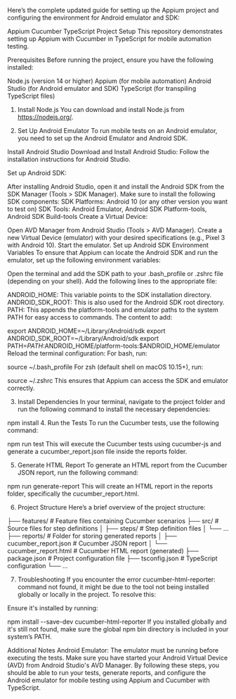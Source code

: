 Here’s the complete updated guide for setting up the Appium project and configuring the environment for Android emulator and SDK:

Appium Cucumber TypeScript Project Setup
This repository demonstrates setting up Appium with Cucumber in TypeScript for mobile automation testing.

Prerequisites
Before running the project, ensure you have the following installed:

Node.js (version 14 or higher)
Appium (for mobile automation)
Android Studio (for Android emulator and SDK)
TypeScript (for transpiling TypeScript files)
1. Install Node.js
You can download and install Node.js from https://nodejs.org/.

2. Set Up Android Emulator
To run mobile tests on an Android emulator, you need to set up the Android Emulator and Android SDK.

Install Android Studio
Download and Install Android Studio: Follow the installation instructions for Android Studio.

Set up Android SDK:

After installing Android Studio, open it and install the Android SDK from the SDK Manager (Tools > SDK Manager).
Make sure to install the following SDK components:
SDK Platforms: Android 10 (or any other version you want to test on)
SDK Tools: Android Emulator, Android SDK Platform-tools, Android SDK Build-tools
Create a Virtual Device:

Open AVD Manager from Android Studio (Tools > AVD Manager).
Create a new Virtual Device (emulator) with your desired specifications (e.g., Pixel 3 with Android 10).
Start the emulator.
Set up Android SDK Environment Variables
To ensure that Appium can locate the Android SDK and run the emulator, set up the following environment variables:

Open the terminal and add the SDK path to your .bash_profile or .zshrc file (depending on your shell).
Add the following lines to the appropriate file:

ANDROID_HOME: This variable points to the SDK installation directory.
ANDROID_SDK_ROOT: This is also used for the Android SDK root directory.
PATH: This appends the platform-tools and emulator paths to the system PATH for easy access to commands.
The content to add:

export ANDROID_HOME=~/Library/Android/sdk
export ANDROID_SDK_ROOT=~/Library/Android/sdk
export PATH=$PATH:$ANDROID_HOME/platform-tools:$ANDROID_HOME/emulator
Reload the terminal configuration:
For bash, run:

source ~/.bash_profile
For zsh (default shell on macOS 10.15+), run:

source ~/.zshrc
This ensures that Appium can access the SDK and emulator correctly.

3. Install Dependencies
In your terminal, navigate to the project folder and run the following command to install the necessary dependencies:

npm install
4. Run the Tests
To run the Cucumber tests, use the following command:

npm run test
This will execute the Cucumber tests using cucumber-js and generate a cucumber_report.json file inside the reports folder.

5. Generate HTML Report
To generate an HTML report from the Cucumber JSON report, run the following command:

npm run generate-report
This will create an HTML report in the reports folder, specifically the cucumber_report.html.

6. Project Structure
Here’s a brief overview of the project structure:

├── features/               # Feature files containing Cucumber scenarios
├── src/                    # Source files for step definitions
│   ├── steps/              # Step definition files
│   └── ...
├── reports/                # Folder for storing generated reports
│   ├── cucumber_report.json # Cucumber JSON report
│   └── cucumber_report.html # Cucumber HTML report (generated)
├── package.json            # Project configuration file
├── tsconfig.json           # TypeScript configuration
└── ...

7. Troubleshooting
If you encounter the error cucumber-html-reporter: command not found, it might be due to the tool not being installed globally or locally in the project. To resolve this:

Ensure it's installed by running:

npm install --save-dev cucumber-html-reporter
If you installed globally and it's still not found, make sure the global npm bin directory is included in your system’s PATH.

Additional Notes
Android Emulator: The emulator must be running before executing the tests. Make sure you have started your Android Virtual Device (AVD) from Android Studio's AVD Manager.
By following these steps, you should be able to run your tests, generate reports, and configure the Android emulator for mobile testing using Appium and Cucumber with TypeScript.
